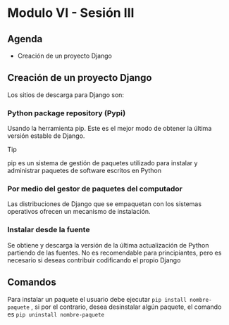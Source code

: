 # Modulo VI - Sesión III

## Agenda

- Creación de un proyecto Django

## Creación de un proyecto Django

Los sitios de descarga para Django son:

### Python package repository (Pypi)

Usando la herramienta pip. Este es el mejor modo de obtener la última versión estable de Django.

> [!TIP]
> pip es un sistema de gestión de paquetes utilizado para instalar y administrar paquetes de software escritos en Python

### Por medio del gestor de paquetes del computador

Las distribuciones de Django que se empaquetan con los sistemas operativos ofrecen un mecanismo de instalación.

### Instalar desde la fuente

Se obtiene y descarga la versión de la última actualización de Python partiendo de las fuentes. No es recomendable para principiantes, pero es necesario si deseas contribuir codificando el propio Django

## Comandos

Para instalar un paquete el usuario debe ejecutar `pip install nombre-paquete` , si por el contrario, desea desinstalar algún paquete, el comando es `pip uninstall nombre-paquete`
